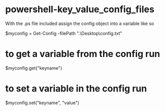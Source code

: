 # powershell-key_value_config_files

With the .ps file included assign the config object into a variable like so

$myconfig = Get-Config -filePath ".\Desktop\config.txt"

# to get a variable from the config run 
$myconfig.get("keyname")


# to set a variable in the config run
$myconfig.set("keyname", "value")
